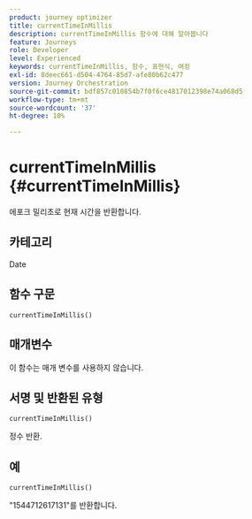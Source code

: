 ```yaml
---
product: journey optimizer
title: currentTimeInMillis
description: currentTimeInMillis 함수에 대해 알아봅니다
feature: Journeys
role: Developer
level: Experienced
keywords: currentTimeInMillis, 함수, 표현식, 여정
exl-id: 8deec661-d504-4764-85d7-afe80b62c477
version: Journey Orchestration
source-git-commit: bdf857c010854b7f0f6ce4817012398e74a068d5
workflow-type: tm+mt
source-wordcount: '37'
ht-degree: 10%

---
```


# currentTimeInMillis {#currentTimeInMillis}

에포크 밀리초로 현재 시간을 반환합니다.

## 카테고리

Date

## 함수 구문

`currentTimeInMillis()`

## 매개변수

이 함수는 매개 변수를 사용하지 않습니다.

## 서명 및 반환된 유형

`currentTimeInMillis()`

정수 반환.

## 예

`currentTimeInMillis()`

&quot;1544712617131&quot;를 반환합니다.
